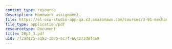 ```yaml
---
content_type: resource
description: Homework assignment.
file: https://ol-ocw-studio-app-qa.s3.amazonaws.com/courses/3-91-mechanical-behavior-of-plastics-spring-2007/7f2adc25a1931b85ac7f66c272d8fc69_26p3_3.pdf
file_type: application/pdf
resourcetype: Document
title: 26p3_3.pdf
uid: 7f2adc25-a193-1b85-ac7f-66c272d8fc69
---
```

